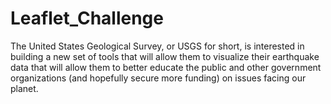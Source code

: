 # Leaflet_Challenge
The United States Geological Survey, or USGS for short,  is interested in building a new set of tools that will allow them to visualize their earthquake data that will allow them to better educate the public and other government organizations (and hopefully secure more funding) on issues facing our planet.
